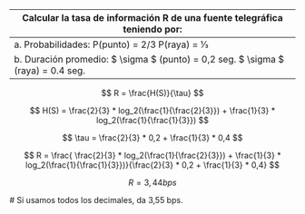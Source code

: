 | Calcular la tasa de información R de una fuente telegráfica teniendo por:        |
| -------------------------------------------------------------------------------- |
| a. Probabilidades: P(punto) = 2/3 P(raya) = 1⁄3                                  |
| b. Duración promedio: $ \sigma $ (punto) = 0,2 seg. $ \sigma $ (raya) = 0.4 seg. |

$$
R = \frac{H(S)}{\tau}
$$

$$
H(S) = \frac{2}{3} * log_2(\frac{1}{\frac{2}{3}}) + \frac{1}{3} * log_2(\frac{1}{\frac{1}{3}})
$$

$$
\tau = \frac{2}{3} * 0,2 + \frac{1}{3} * 0,4
$$

$$
R = \frac{ \frac{2}{3} * log_2(\frac{1}{\frac{2}{3}}) + \frac{1}{3} * log_2(\frac{1}{\frac{1}{3}})}{\frac{2}{3} * 0,2 + \frac{1}{3} * 0,4}
$$

$$
R = 3,44 bps
$$

\# Si usamos todos los decimales, da 3,55 bps.
